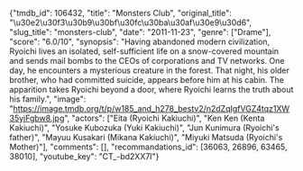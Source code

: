 {"tmdb_id": 106432, "title": "Monsters Club", "original_title": "\u30e2\u30f3\u30b9\u30bf\u30fc\u30ba\u30af\u30e9\u30d6", "slug_title": "monsters-club", "date": "2011-11-23", "genre": ["Drame"], "score": "6.0/10", "synopsis": "Having abandoned modern civilization, Ryoichi lives an isolated, self-sufficient life on a snow-covered mountain and sends mail bombs to the CEOs of corporations and TV networks. One day, he encounters a mysterious creature in the forest. That night, his older brother, who had committed suicide, appears before him at his cabin. The apparition takes Ryoichi beyond a door, where Ryoichi learns the truth about his family.", "image": "https://image.tmdb.org/t/p/w185_and_h278_bestv2/n2dZqIgfVGZ4tqz1XW35yjFgbw8.jpg", "actors": ["Eita (Ryoichi Kakiuchi)", "Ken Ken (Kenta Kakiuchi)", "Yosuke Kubozuka (Yuki Kakiuchi)", "Jun Kunimura (Ryoichi's father)", "Mayuu Kusakari (Mikana Kakiuchi)", "Miyuki Matsuda (Ryoichi's Mother)"], "comments": [], "recommandations_id": [36063, 26896, 63465, 38010], "youtube_key": "CT_-bd2XX7I"}